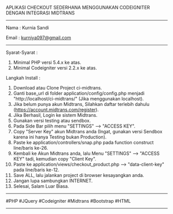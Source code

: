 APLIKASI CHECKOUT SEDERHANA MENGGUNAKAN CODEIGNITER DENGAN INTEGRASI MIDTRANS

********************************************************************

Nama : Kurnia Sandi

Email : kurniya097@gmail.com

********************************************************************

Syarat-Syarat :
1. Minimal PHP versi 5.4.x ke atas.
2. Minimal Codeigniter versi 2.2.x ke atas.

Langkah Install :
1. Download atau Clone Project ci-midtrans.
2. Ganti base_url di folder application/config/config.php menjadi "http://localhost/ci-midtrans/" (Jika menggunakan localhost).
3. Jika belum punya akun Midtrans, Silahkan daftar terlebih dahulu (https://account.midtrans.com/register).
4. Jika Berhasil, Login ke sistem Midtrans.
5. Gunakan versi testing atau sendbox.
6. Pada Side Bar pilih menu "SETTINGS" --> "ACCESS KEY".
7. Copy "Server Key" akun Midtrans anda (Ingat, gunakan versi Sendbox karena ini hanya Testing bukan Production).
8. Paste ke application/controllers/snap.php pada function construct line/baris ke-26. 
9. Kembali ke Akun Midtrans anda, lalu Menu "SETTINGS" --> "ACCESS KEY" tadi, kemudian copy "Client Key".
10. Paste ke application/views/checkout_product.php --> "data-client-key" pada line/baris ke-12.
11. Save ALL, lalu jalankan project di browser kesayangkan anda.
12. Jangan lupa sambungkan INTERNET.
13. Selesai, Salam Luar Biasa.

********************************************************
#PHP #JQuery #Codeigniter #Midtrans #Bootstrap #HTML

********************************************************